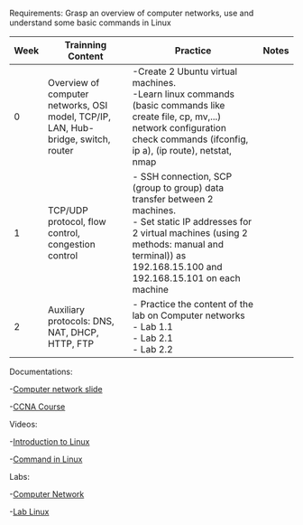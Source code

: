 Requirements: Grasp an overview of computer networks, use and understand some basic commands in Linux

| Week | Trainning Content                                                                 | Practice                                                                                                                                                                                                                  | Notes |
| ---- | --------------------------------------------------------------------------------- | ------------------------------------------------------------------------------------------------------------------------------------------------------------------------------------------------------------------------- | ----- |
| 0    | Overview of computer networks, OSI model, TCP/IP, LAN, Hub-bridge, switch, router | -Create 2 Ubuntu virtual machines.<br>-Learn linux commands (basic commands like create file, cp, mv,...) network configuration check commands (ifconfig, ip a), (ip route), netstat, nmap                                |       |
| 1    | TCP/UDP protocol, flow control, congestion control                                | - SSH connection, SCP (group to group) data transfer between 2 machines.<br>- Set static IP addresses for 2 virtual machines (using 2 methods: manual and terminal)) as 192.168.15.100 and 192.168.15.101 on each machine |       |
| 2    | Auxiliary protocols: DNS, NAT, DHCP, HTTP, FTP                                    | - Practice the content of the lab on Computer networks<br>- Lab 1.1<br>- Lab 2.1<br>- Lab 2.2                                                                                                                             |       |


Documentations:

-[Computer network slide](https://husteduvn-my.sharepoint.com/personal/luan_nt200375_sis_hust_edu_vn/Documents/../../../:f:/g/personal/luan_nt200375_sis_hust_edu_vn/EgmaaenpZhhFqCkxKHXWcKAB7oaxUGGHXOJhmmJv7wwFBw?e=VvP0rF)

-[CCNA Course](https://github.com/luannt0801/CCNA_Course.git)

Videos:

-[Introduction to Linux](https://www.youtube.com/watch?v=IVquJh3DXUA)

-[Command in Linux](https://www.youtube.com/playlist?list=PLS8J_PRPtGffc6egZZjr1dKK6tc4uTb9p)

Labs:

-[Computer Network](https://husteduvn-my.sharepoint.com/personal/luan_nt200375_sis_hust_edu_vn/Documents/../../../:f:/g/personal/luan_nt200375_sis_hust_edu_vn/EujgEN_yx2dCq3jELQxrF8MBRjYlvTmzXr7x549mj43ZYw?e=dbXCiq)

-[Lab Linux](https://ecs-network.serv.pacific.edu/ecpe-170/lab/)

